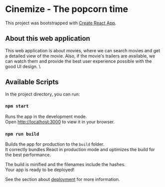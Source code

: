 # Cinemize - The popcorn time

This project was bootstrapped with [Create React App](https://github.com/facebook/create-react-app).

## About this web application

This web application is about movies, where we can search movies and get a detailed view of the movie. Also, if the movie's trailers are available, we can watch them and provide the best user experience possible with the good UI design. \

## Available Scripts

In the project directory, you can run:

### `npm start`

Runs the app in the development mode.\
Open [http://localhost:3000](http://localhost:3000) to view it in your browser.

### `npm run build`

Builds the app for production to the `build` folder.\
It correctly bundles React in production mode and optimizes the build for the best performance.

The build is minified and the filenames include the hashes.\
Your app is ready to be deployed!

See the section about [deployment](https://facebook.github.io/create-react-app/docs/deployment) for more information.
